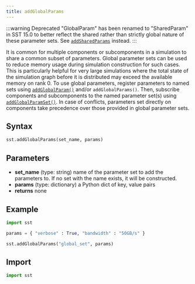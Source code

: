 ```yaml
---
title: addGlobalParams
---
```


:::warning Deprecated
"GlobalParam" has been renamed to "SharedParam" in SST 15.0 to better reflect the shared rather than strictly global nature of these parameter sets. See [`addSharedParams`](./addSharedParams.md) instead.
::: 


It is common for multiple components or subcomponents in a simulation to share a common subset of parameters. Global parameter sets can be used to reduce memory usage during simulation construction for such cases. This is particularly helpful for very large simulations where the total state of the simulation graph before it is distributed may exceed the available memory on rank 0. To use global parameters, register parameters to named sets using [`addGlobalParam()`](./addGlobalParam.md) and/or `addGlobalParams()`. Then, subscribe components and subcomponents to the named parameter set(s) using [`addGlobalParamSet()`](../component/addGlobalParamSet.md). In case of conflicts, parameters set directly on components take precedence over those provided in global parameter sets.

## Syntax
```python
sst.addGlobalParams(set_name, params)
```

## Parameters
* **set_name** (type: string) name of the parameter set to add the parameters to. If no set with the name exists, it will be constructed.
* **params** (type: dictionary) a Python dict of key, value pairs
* **returns** none


## Example

```python
import sst

params = { "verbose" : True, "bandwidth" : "50GB/s" }

sst.addGlobalParams("global_set", params)
```

## Import
```python
import sst
```